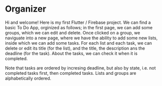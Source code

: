 # Organizer

Hi and welcome! Here is my first Flutter / Firebase project. We can find a basic To Do App, orginized as follows; in the first page, we can add some groups, which we can edit and delete. Once clicked on a group, we naviguate into a new page, where we have the ability to add some new lists, inside which we can add some tasks. For each list and each task, we can delete or edit its title (for the list), and the title, the description ans the deadline (for the task). About the tasks, we can check it when it is completed.

Note that tasks are ordered by incresing deadline, but also by state, i.e. not completed tasks first, then completed tasks.
Lists and groups are alphabetically ordered.
